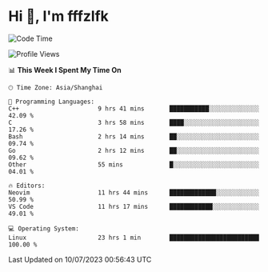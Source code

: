 # Hi 👋, I'm fffzlfk

<!--START_SECTION:waka-->
![Code Time](http://img.shields.io/badge/Code%20Time-280%20hrs%2012%20mins-blue)

![Profile Views](http://img.shields.io/badge/Profile%20Views-0-blue)

📊 **This Week I Spent My Time On** 

```text
🕑︎ Time Zone: Asia/Shanghai

💬 Programming Languages: 
C++                      9 hrs 41 mins       ███████████░░░░░░░░░░░░░░   42.09 % 
C                        3 hrs 58 mins       ████░░░░░░░░░░░░░░░░░░░░░   17.26 % 
Bash                     2 hrs 14 mins       ██░░░░░░░░░░░░░░░░░░░░░░░   09.74 % 
Go                       2 hrs 12 mins       ██░░░░░░░░░░░░░░░░░░░░░░░   09.62 % 
Other                    55 mins             █░░░░░░░░░░░░░░░░░░░░░░░░   04.01 % 

🔥 Editors: 
Neovim                   11 hrs 44 mins      █████████████░░░░░░░░░░░░   50.99 % 
VS Code                  11 hrs 17 mins      ████████████░░░░░░░░░░░░░   49.01 % 

💻 Operating System: 
Linux                    23 hrs 1 min        █████████████████████████   100.00 % 
```


 Last Updated on 10/07/2023 00:56:43 UTC
<!--END_SECTION:waka-->
